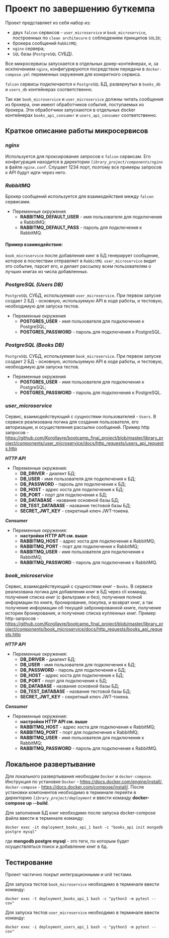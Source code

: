 # **Проект по завершению буткемпа**

Проект представляет из себя набор из:

- двух `falcon` сервисов - `user_microservice` и `book_microservice`,
  построенных по `clean architecure` с соблюдением принципов `SOLID`;
- брокера сообщений `RabbitMQ`;
- `nginx` сервера;
- `SQL` базы (`PostgreSQL` СУБД).

Все микросервисы запускается в отдельных докер-контейнерах, и, за исключением `nginx`, конфигурируются посредством
передачи в `docker-compose.yml` переменных окружения для конкретного сервиса.

`falcon` сервисы подключаются к `PostgreSQL` БД, развернутых в `books_db` и `users_db` контейнерах соответственно.

Так как `book_microservice` и `user_microservice` должны читать сообщения из брокера, они имеют обработчиков событий,
поступаемых из брокера. Эти обработчики запускаются в отдельных docker контейнерах `books_api_consumer`
и `users_api_consumer` соответственно.

## **Краткое описание работы микросервисов**

### *nginx*

Используется для проксирования запросов к `falcon` сервисам. Его конфигурация находится в директории
*`library_project/components/nginx`* в файле *`nginx.conf`*. Слушает 1234 порт, поэтому все примеры запросов к
API будут идти через него.

### *RabbitMQ*

Брокер сообщений используется для взаимодействия между `falcon` сервисами.

- Переменные окружения
    - **RABBITMQ_DEFAULT_USER** - имя пользователя для подключения к RabbitMQ;
    - **RABBITMQ_DEFAULT_PASS** - пароль для подключения к RabbitMQ.

#### Пример взаимодействия:

`book_microservice` после добавления кинг в БД генерирует сообщение, которое в послествии отправляет
в `RabbitMQ`. `user_microservice` видит это событие, парсит его, и делает рассылку всем пользователям о лучших книгах
из числа добавленных.

### *PostgreSQL (Users DB)*

`PostgreSQL` СУБД, используемая `user_microservice`. При первом запуске создает 2 БД - основную,
используемую API в ходе работы, и тестовую, необходимую для запуска тестов.

- Переменные окружения
    - **POSTGRES_USER** - имя пользователя для подключения к PostgreSQL;
    - **POSTGRES_PASSWORD** - пароль для подключения к PostgreSQL.

### *PostgreSQL (Books DB)*

`PostgreSQL` СУБД, используемая `book_microservice`. При первом запуске создает 2 БД - основную,
используемую API в ходе работы, и тестовую, необходимую для запуска тестов.

- Переменные окружения
    - **POSTGRES_USER** - имя пользователя для подключения к PostgreSQL;
    - **POSTGRES_PASSWORD** - пароль для подключения к PostgreSQL.

### *user_microservice*

Сервис, взаимодействующий с сущностями пользователей - `Users`. В сервисе реализована логика для создания пользователя,
его авторизации, и осуществления рассылки сообщений. Пример http запросов - https://github.com/Korollayre/bootcamp_final_project/blob/master/library_project/components/user_microservice/docs/http_requests/users_api_requests.http

***HTTP API***

- Переменные окружения:
    - **DB_DRIVER** - диалект БД;
    - **DB_USER** - имя пользователя для подключения к БД;
    - **DB_PASSWORD** - пароль для подключения к БД;
    - **DB_HOST** - адрес хоста для подключения к БД;
    - **DB_PORT** - порт для подключения к БД;
    - **DB_DATABASE** - название основной базы БД;
    - **DB_TEST_DATABASE** - название тестовой базы БД;
    - **SECRET_JWT_KEY** - секретный ключ JWT-токена.

***Consumer***

- Переменные окружения:
    - **настройки HTTP API см. выше**
    - **RABBITMQ_HOST** - адрес хоста для подключения к RabbitMQ;
    - **RABBITMQ_PORT** - порт для подключения к RabbitMQ;
    - **RABBITMQ_USER** - имя пользователя для подключения к RabbitMQ;
    - **RABBITMQ_PASSWORD** - пароль для подключения к RabbitMQ.

### *book_microservice*

Сервис, взаимодействующий с сущностями книг - `Books`. В сервисе реализована логика для добавления книг в БД через cli
команду, получения списка книг (с фильтрами и без), получения полной информации по книге, бронирование, покупка, и
возврат книг, а так получение информации об текущей забронированной книге, получение истории бронирования, и получение
списка купленных книг. Пример http-запросов - https://github.com/Korollayre/bootcamp_final_project/blob/master/library_project/components/book_microservice/docs/http_requests/books_api_requests.http

***HTTP API***

- Переменные окружения:
    - **DB_DRIVER** - диалект БД;
    - **DB_USER** - имя пользователя для подключения к БД;
    - **DB_PASSWORD** - пароль для подключения к БД;
    - **DB_HOST** - адрес хоста для подключения к БД;
    - **DB_PORT** - порт для подключения к БД;
    - **DB_DATABASE** - название основной базы БД;
    - **DB_TEST_DATABASE** - название тестовой базы БД;
    - **SECRET_JWT_KEY** - секретный ключ JWT-токена.

***Consumer***

- Переменные окружения:
    - **настройки HTTP API см. выше**
    - **RABBITMQ_HOST** - адрес хоста для подключения к RabbitMQ;
    - **RABBITMQ_PORT** - порт для подключения к RabbitMQ;
    - **RABBITMQ_USER** - имя пользователя для подключения к RabbitMQ;
    - **RABBITMQ_PASSWORD** - пароль для подключения к RabbitMQ.

## **Локальное развертывание**

Для локального развертывания необходим `Docker` и `docker-compose`. Инструкция по установке `Docker` -
https://docs.docker.com/engine/install/,  `docker-compose` - https://docs.docker.com/compose/install/.
После установки компонентов необходимо в терминале перейти в директорию *`library_project/deployment`* и ввести команду
**docker-compose up --build**.

Для заполнения БД книг необходимо после запуска docker-compose файла ввести в терминале команду:

    docker exec -it deployment_books_api_1 bash -c "books_api init mongodb postgre mysql"

где **mongodb postgre mysql** - это теги, по которым будет осуществляться поиск и добавление книг в бд.

## **Тестирование**

Проект частично покрыт интеграционными и unit тестами.

Для запуска тестов `book_microservice` необходимо в терминале ввести команду:

    docker exec -t deployment_books_api_1 bash -c "python3 -m pytest --cov"

Для запуска тестов `user_microservice` необходимо в терминале ввести команду:

    docker exec -i deployment_users_api_1 bash -c "python3 -m pytest --cov"
